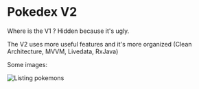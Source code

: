 # Pokedex V2
Where is the V1 ? Hidden because it's ugly.

The V2 uses more useful features and it's more organized (Clean Architecture, MVVM, Livedata, RxJava)

Some images:

![Listing pokemons](https://i.imgur.com/zcnISCc.png)
